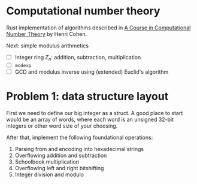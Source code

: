 # Computational number theory
Rust implementation of algorithms described in [A Course in Computational Number Theory](https://link.springer.com/book/10.1007/978-3-662-02945-9) by Henri Cohen.

Next: simple modulus arithmetics
- [ ] Integer ring $Z_n$: addition, subtraction, multiplication
- [ ] `modexp`
- [ ] GCD and modulus inverse using (extended) Euclid's algorithm

# Problem 1: data structure layout
First we need to define our big integer as a struct. A good place to start would be an array of words, where each word is an unsigned 32-bit integers or other word size of your choosing.

After that, implement the following foundational operations:

1. Parsing from and encoding into hexadecimal strings
1. Overflowing addition and subtraction
1. Schoolbook multiplication 
1. Overflowing left and right bitshifting
1. Integer division and modulo